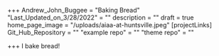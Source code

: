 +++
Andrew_John_Buggee = "Baking Bread"
"Last_Updated_on_3/28/2022" = ""
description = ""
draft = true
home_page_image = "/uploads/aiaa-at-huntsville.jpeg"
[projectLinks]
Git_Hub_Repository = ""
"example repo" = ""
"theme repo" = ""

+++
I bake bread!